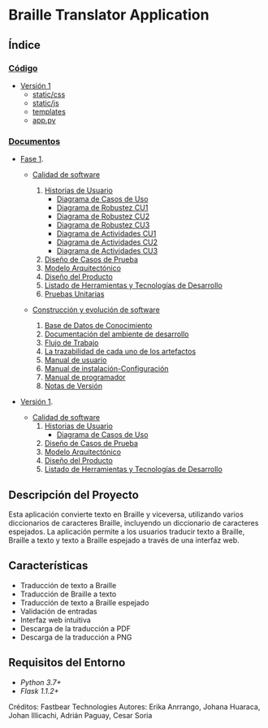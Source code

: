 # Braille Translator Application

## Índice

### [Código](Codigo)
  - [Versión 1](Codigo/Version-1)
      - [static/css](Codigo/Version-1/static/css)
      - [static/js](Codigo/Version-1/static/js)
      - [templates](Codigo/Version-1/templates)
      - [app.py](Codigo/Version-1/app.py)

### [Documentos](Documentos)
   - [Fase 1](Documentos/Fase%201%20(Demo)).
       - [Calidad de software](Documentos/Fase%201%20(Demo)/Calidad-de-software)
         1. [Historias de Usuario](Documentos/Fase%201%20(Demo)/Calidad-de-software/1-HistoriasDeUsuario.docx)
            - [Diagrama de Casos de Uso](Documentos/Fase%201%20(Demo)/Calidad-de-software/CasosDeUso.png)
            - [Diagrama de Robustez CU1](Documentos/Fase%201%20(Demo)/Calidad-de-software/DiagramaRobustezCU1.png)
            - [Diagrama de Robustez CU2](Documentos/Fase%201%20(Demo)/Calidad-de-software/DiagramaRobustezCU2.png)
            - [Diagrama de Robustez CU3](Documentos/Fase%201%20(Demo)/Calidad-de-software/DiagramaRobustezCU3.png)
            - [Diagrama de Actividades CU1](Documentos/Fase%201%20(Demo)/Calidad-de-software/DiagramaDeActividadCU1.png)
            - [Diagrama de Actividades CU2](Documentos/Fase%201%20(Demo)/Calidad-de-software/DiagramaDeActividadCU2.png)  
            - [Diagrama de Actividades CU3](Documentos/Fase%201%20(Demo)/Calidad-de-software/DiagramaDeActividadCU3.png)
          2. [Diseño de Casos de Prueba](Documentos/Fase%201%20(Demo)/Calidad-de-software/diseño-de-casos-de-prueba)
          3. [Modelo Arquitectónico](Documentos/Fase%201%20(Demo)/Calidad-de-software/3-ModeloArquitectonico.docx)
          4. [Diseño del Producto](Documentos/Fase%201%20(Demo)/Calidad-de-software/4-DiseñoDelProducto.docx)
          5. [Listado de Herramientas y Tecnologías de Desarrollo](Documentos/Fase%201%20(Demo)/Calidad-de-software/5-ListadoDeHerramientas-TecnologiasDeDesarrollo.docx)
          6. [Pruebas Unitarias](Documentos/Fase%201%20(Demo)/Calidad-de-software/6-PruebasUnitarias.docx)
          
    
      - [Construcción y evolución de software](Documentos/Fase%201%20(Demo)/Construccion-y-evolucion-de-software)
          1. [Base de Datos de Conocimiento](Documentos/Fase%201%20(Demo)/Construccion-y-evolucion-de-software/BaseDeDatosDeConocimiento.pdf)
          2. [Documentación del ambiente de desarrollo](Documentos/Fase%201%20(Demo)/Construccion-y-evolucion-de-software/DocumentacionDelAmbienteDeDesarrollo.pdf)
          3. [Flujo de Trabajo](Documentos/Fase%201%20(Demo)/Construccion-y-evolucion-de-software/FlujoDeTrabajo.pdf)
          4. [La trazabilidad de cada uno de los artefactos](Documentos/Fase%201%20(Demo)/Construccion-y-evolucion-de-software/TrazabilidadDeLosArtefactos.pdf)
          5. [Manual de usuario](Documentos/Fase%201%20(Demo)/Construccion-y-evolucion-de-software/ManualDeUsuario.pdf)
          6. [Manual de instalación-Configuración](Documentos/Fase%201%20(Demo)/Construccion-y-evolucion-de-software/ManualDeInstalacionConfiguración.pdf)
          7. [Manual de programador](Documentos/Fase%201%20(Demo)/Construccion-y-evolucion-de-software/ManualDelProgramador.pdf)
          8. [Notas de Versión](Documentos/Fase%201%20(Demo)/Construccion-y-evolucion-de-software/NotasDeVersión.pdf)

           
   - [Versión 1](Documentos/Versi%C3%B3n%201.0).
      - [Calidad de software](Documentos/Versi%C3%B3n%201.0/Calidad-de-software)
        1. [Historias de Usuario](Documentos/Versi%C3%B3n%201.0/Calidad-de-software/1-HistoriasDeUsuario.pdf)
            - [Diagrama de Casos de Uso](Documentos/Versi%C3%B3n%201.0/Calidad-de-software/CasosDeUso.png)
        2. [Diseño de Casos de Prueba](Documentos/Versi%C3%B3n%201.0/Calidad-de-software/2-DiseñoDeCasosDePrueba.pdf)
        3. [Modelo Arquitectónico](Documentos/Versi%C3%B3n%201.0/Calidad-de-software/3-ModeloArquitectonico.pdf)
        4. [Diseño del Producto](Documentos/Versi%C3%B3n%201.0/Calidad-de-software/4-DiseñoDelProducto.pdf)
        5. [Listado de Herramientas y Tecnologías de Desarrollo](Documentos/Versi%C3%B3n%201.0/Calidad-de-software/5-Herramientas_TecnologiasDeDesarrollo.pdf)
      

## Descripción del Proyecto

Esta aplicación convierte texto en Braille y viceversa, utilizando varios diccionarios de caracteres Braille, incluyendo un diccionario de caracteres espejados. La aplicación permite a los usuarios traducir texto a Braille, Braille a texto y texto a Braille espejado a través de una interfaz web.

## Características

- Traducción de texto a Braille
- Traducción de Braille a texto
- Traducción de texto a Braille espejado
- Validación de entradas
- Interfaz web intuitiva
- Descarga de la traducción a PDF
- Descarga de la traducción a PNG

## Requisitos del Entorno

- *Python 3.7+*
- *Flask 1.1.2+*

Créditos: Fastbear Technologies
Autores: Erika Anrrango, Johana Huaraca, Johan Illicachi, Adrián Paguay, Cesar Soria
